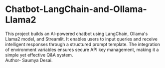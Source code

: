 # Chatbot-LangChain-and-Ollama-Llama2
This project builds an AI-powered chatbot using LangChain, Ollama's Llama2 model, and Streamlit. It enables users to input queries and receive intelligent responses through a structured prompt template. The integration of environment variables ensures secure API key management, making it a simple yet effective Q&A system.
<br>
Author- Saumya Desai.
